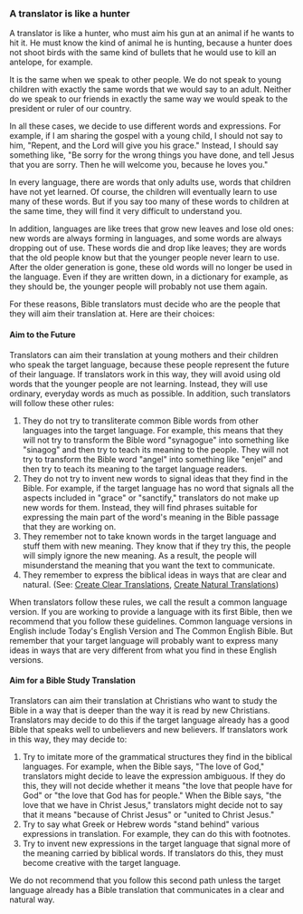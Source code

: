 
### A translator is like a hunter
A translator is like a hunter, who must aim his gun at an animal if he wants to hit it. He must know the kind of animal he is hunting, because a hunter does not shoot birds with the same kind of bullets that he would use to kill an antelope, for example.

It is the same when we speak to other people. We do not speak to young children with exactly the same words that we would say to an adult. Neither do we speak to our friends in exactly the same way we would speak to the president or ruler of our country.

In all these cases, we decide to use different words and expressions. For example, if I am sharing the gospel with a young child, I should not say to him, "Repent, and the Lord will give you his grace." Instead, I should say something like, "Be sorry for the wrong things you have done, and tell Jesus that you are sorry. Then he will welcome you, because he loves you."

In every language, there are words that only adults use, words that children have not yet learned. Of course, the children will eventually learn to use many of these words. But if you say too many of these words to children at the same time, they will find it very difficult to understand you.

In addition, languages are like trees that grow new leaves and lose old ones: new words are always forming in languages, and some words are always dropping out of use. These words die and drop like leaves; they are words that the old people know but that the younger people never learn to use. After the older generation is gone, these old words will no longer be used in the language. Even if they are written down, in a dictionary for example, as they should be, the younger people will probably not use them again.

For these reasons, Bible translators must decide who are the people that they will aim their translation at. Here are their choices:

#### Aim to the Future
Translators can aim their translation at young mothers and their children who speak the target language, because these people represent the future of their language. If translators work in this way, they will avoid using old words that the younger people are not learning. Instead, they will use ordinary, everyday words as much as possible. In addition, such translators will follow these other rules:

1. They do not try to transliterate common Bible words from other languages into the target language. For example, this means that they will not try to transform the Bible word "synagogue" into something like "sinagog" and then try to teach its meaning to the people. They will not try to transform the Bible word "angel" into something like "enjel" and then try to teach its meaning to the target language readers.
2. They do not try to invent new words to signal ideas that they find in the Bible. For example, if the target language has no word that signals all the aspects included in "grace" or "sanctify," translators do not make up new words for them. Instead, they will find phrases suitable for expressing the main part of the word's meaning in the Bible passage that they are working on.
3. They remember not to take known words in the target language and stuff them with new meaning. They know that if they try this, the people will simply ignore the new meaning. As a result, the people will misunderstand the meaning that you want the text to communicate.
4. They remember to express the biblical ideas in ways that are clear and natural. (See: [Create Clear Translations](../guidelines-clear/01.md), [Create Natural Translations](../guidelines-natural/01.md))

When translators follow these rules, we call the result a common language version. If you are working to provide a language with its first Bible, then we recommend that you follow these guidelines. Common language versions in English include Today's English Version and The Common English Bible. But remember that your target language will probably want to express many ideas in ways that are very different from what you find in these English versions.

#### Aim for a Bible Study Translation
Translators can aim their translation at Christians who want to study the Bible in a way that is deeper than the way it is read by new Christians. Translators may decide to do this if the target language already has a good Bible that speaks well to unbelievers and new believers. If translators work in this way, they may decide to:

1. Try to imitate more of the grammatical structures they find in the biblical languages. For example, when the Bible says, "The love of God," translators might decide to leave the expression ambiguous. If they do this, they will not decide whether it means "the love that people have for God" or "the love that God has for people." When the Bible says, "the love that we have in Christ Jesus," translators might decide not to say that it means "because of Christ Jesus" or "united to Christ Jesus."
2. Try to say what Greek or Hebrew words "stand behind" various expressions in translation. For example, they can do this with footnotes.
3. Try to invent new expressions in the target language that signal more of the meaning carried by biblical words. If translators do this, they must become creative with the target language.

We do not recommend that you follow this second path unless the target language already has a Bible translation that communicates in a clear and natural way.